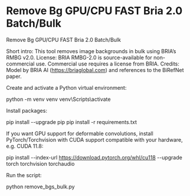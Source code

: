 # Remove Bg GPU/CPU FAST Bria 2.0 Batch/Bulk
 Remove Bg GPU/CPU FAST Bria 2.0 Batch/Bulk

Short intro: This tool removes image backgrounds in bulk using BRIA’s RMBG v2.0.
License: BRIA RMBG-2.0 is source-available for non-commercial use. Commercial use requires a license from BRIA.
Credits: Model by BRIA AI (https://briaglobal.com) and references to the BiRefNet paper.


Create and activate a Python virtual environment:

python -m venv venv
venv\Scripts\activate

Install packages:

pip install --upgrade pip
pip install -r requirements.txt


If you want GPU support for deformable convolutions, install PyTorch/Torchvision with CUDA support compatible with your hardware, e.g. CUDA 11.8:

pip install --index-url https://download.pytorch.org/whl/cu118 --upgrade torch torchvision torchaudio

Run the script:

python remove_bgs_bulk.py




